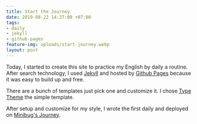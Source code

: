 ```yaml
---
title: Start the Journey
date: 2019-08-22 14:37:00 +07:00
tags:
- daily
- jekyll
- github-pages
feature-img: uploads/start-journey.webp
layout: post
---
```


Today, I started to create this site to practice my English by daily a routine. After search technology, I used [Jekyll](https://jekyllrb.com/) and hosted by [Github Pages](https://pages.github.com/) because it was easy to build up and free. 

There are a bunch of templates just pick one and customize it. I chose [Type Theme](https://github.com/rohanchandra/type-theme) the simple template. 

After setup and customize for my style, I wrote the first daily and deployed on [Minibug's Journey](https://minibugdev.github.com/me).